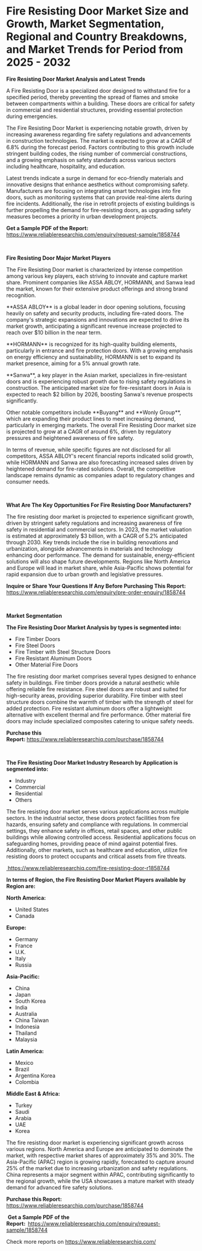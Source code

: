 <p><h1>Fire Resisting Door Market Size and Growth, Market Segmentation, Regional and Country Breakdowns, and Market Trends for Period from 2025 -  2032</h1></p><p><strong>Fire Resisting Door Market Analysis and Latest Trends</strong></p>
<p><p>A Fire Resisting Door is a specialized door designed to withstand fire for a specified period, thereby preventing the spread of flames and smoke between compartments within a building. These doors are critical for safety in commercial and residential structures, providing essential protection during emergencies. </p><p>The Fire Resisting Door Market is experiencing notable growth, driven by increasing awareness regarding fire safety regulations and advancements in construction technologies. The market is expected to grow at a CAGR of 6.8% during the forecast period. Factors contributing to this growth include stringent building codes, the rising number of commercial constructions, and a growing emphasis on safety standards across various sectors including healthcare, hospitality, and education. </p><p>Latest trends indicate a surge in demand for eco-friendly materials and innovative designs that enhance aesthetics without compromising safety. Manufacturers are focusing on integrating smart technologies into fire doors, such as monitoring systems that can provide real-time alerts during fire incidents. Additionally, the rise in retrofit projects of existing buildings is further propelling the demand for fire-resisting doors, as upgrading safety measures becomes a priority in urban development projects.</p></p>
<p><strong>Get a Sample PDF of the Report:&nbsp;</strong> <a href="https://www.reliableresearchiq.com/enquiry/request-sample/1858744?utm_campaign=2132&utm_medium=2&utm_source=Github&utm_content=ia&utm_term=19022025&utm_id=fire-resisting-door">https://www.reliableresearchiq.com/enquiry/request-sample/1858744</a></p>
<p>&nbsp;</p>
<p><strong>Fire Resisting Door Major Market Players</strong></p>
<p><p>The Fire Resisting Door market is characterized by intense competition among various key players, each striving to innovate and capture market share. Prominent companies like ASSA ABLOY, HORMANN, and Sanwa lead the market, known for their extensive product offerings and strong brand recognition.</p><p>**ASSA ABLOY** is a global leader in door opening solutions, focusing heavily on safety and security products, including fire-rated doors. The company's strategic expansions and innovations are expected to drive its market growth, anticipating a significant revenue increase projected to reach over $10 billion in the near term.</p><p>**HORMANN** is recognized for its high-quality building elements, particularly in entrance and fire protection doors. With a growing emphasis on energy efficiency and sustainability, HORMANN is set to expand its market presence, aiming for a 5% annual growth rate.</p><p>**Sanwa**, a key player in the Asian market, specializes in fire-resistant doors and is experiencing robust growth due to rising safety regulations in construction. The anticipated market size for fire-resistant doors in Asia is expected to reach $2 billion by 2026, boosting Sanwa's revenue prospects significantly.</p><p>Other notable competitors include **Buyang** and **Wonly Group**, which are expanding their product lines to meet increasing demand, particularly in emerging markets. The overall Fire Resisting Door market size is projected to grow at a CAGR of around 6%, driven by regulatory pressures and heightened awareness of fire safety.</p><p>In terms of revenue, while specific figures are not disclosed for all competitors, ASSA ABLOY's recent financial reports indicated solid growth, while HORMANN and Sanwa are also forecasting increased sales driven by heightened demand for fire-rated solutions. Overall, the competitive landscape remains dynamic as companies adapt to regulatory changes and consumer needs.</p></p>
<p>&nbsp;</p>
<p><strong>What Are The Key Opportunities For Fire Resisting Door Manufacturers?</strong></p>
<p><p>The fire resisting door market is projected to experience significant growth, driven by stringent safety regulations and increasing awareness of fire safety in residential and commercial sectors. In 2023, the market valuation is estimated at approximately $3 billion, with a CAGR of 5.2% anticipated through 2030. Key trends include the rise in building renovations and urbanization, alongside advancements in materials and technology enhancing door performance. The demand for sustainable, energy-efficient solutions will also shape future developments. Regions like North America and Europe will lead in market share, while Asia-Pacific shows potential for rapid expansion due to urban growth and legislative pressures.</p></p>
<p><strong>Inquire or Share Your Questions If Any Before Purchasing This Report:</strong> <a href="https://www.reliableresearchiq.com/enquiry/pre-order-enquiry/1858744?utm_campaign=2132&utm_medium=2&utm_source=Github&utm_content=ia&utm_term=19022025&utm_id=fire-resisting-door">https://www.reliableresearchiq.com/enquiry/pre-order-enquiry/1858744</a></p>
<p>&nbsp;</p>
<p><strong>Market Segmentation</strong></p>
<p><strong>The Fire Resisting Door Market Analysis by types is segmented into:</strong></p>
<p><ul><li>Fire Timber Doors</li><li>Fire Steel Doors</li><li>Fire Timber with Steel Structure Doors</li><li>Fire Resistant Aluminum Doors</li><li>Other Material Fire Doors</li></ul></p>
<p><p>The fire resisting door market comprises several types designed to enhance safety in buildings. Fire timber doors provide a natural aesthetic while offering reliable fire resistance. Fire steel doors are robust and suited for high-security areas, providing superior durability. Fire timber with steel structure doors combine the warmth of timber with the strength of steel for added protection. Fire resistant aluminum doors offer a lightweight alternative with excellent thermal and fire performance. Other material fire doors may include specialized composites catering to unique safety needs.</p></p>
<p><strong>Purchase this Report:&nbsp;</strong><a href="https://www.reliableresearchiq.com/purchase/1858744?utm_campaign=2132&utm_medium=2&utm_source=Github&utm_content=ia&utm_term=19022025&utm_id=fire-resisting-door">https://www.reliableresearchiq.com/purchase/1858744</a></p>
<p>&nbsp;</p>
<p><strong>The Fire Resisting Door Market Industry Research by Application is segmented into:</strong></p>
<p><ul><li>Industry</li><li>Commercial</li><li>Residential</li><li>Others</li></ul></p>
<p><p>The fire resisting door market serves various applications across multiple sectors. In the industrial sector, these doors protect facilities from fire hazards, ensuring safety and compliance with regulations. In commercial settings, they enhance safety in offices, retail spaces, and other public buildings while allowing controlled access. Residential applications focus on safeguarding homes, providing peace of mind against potential fires. Additionally, other markets, such as healthcare and education, utilize fire resisting doors to protect occupants and critical assets from fire threats.</p></p>
<p><a href="https://www.reliableresearchiq.com/fire-resisting-door-r1858744?utm_campaign=2132&utm_medium=2&utm_source=Github&utm_content=ia&utm_term=19022025&utm_id=fire-resisting-door">&nbsp;https://www.reliableresearchiq.com/fire-resisting-door-r1858744</a></p>
<p><strong>In terms of Region, the Fire Resisting Door Market Players available by Region are:</strong></p>
<p>
    <p> <strong> North America: </strong>
        <ul>
            <li>United States</li>
            <li>Canada</li>
        </ul>
        </p> 
    <p> <strong> Europe: </strong>
        <ul>
            <li>Germany</li>
            <li>France</li>
            <li>U.K.</li>
            <li>Italy</li>
            <li>Russia</li>
        </ul>
        </p> 
    <p> <strong> Asia-Pacific: </strong>
        <ul>
            <li>China</li>
            <li>Japan</li>
            <li>South Korea</li>
            <li>India</li>
            <li>Australia</li>
            <li>China Taiwan</li>
            <li>Indonesia</li>
            <li>Thailand</li>
            <li>Malaysia</li>
        </ul>
        </p> 
    <p> <strong> Latin America: </strong>
        <ul>
            <li>Mexico</li>
            <li>Brazil</li>
            <li>Argentina Korea</li>
            <li>Colombia</li>
        </ul>
        </p> 
    <p> <strong> Middle East & Africa: </strong>
        <ul>
            <li>Turkey</li>
            <li>Saudi</li>
            <li>Arabia</li>
            <li>UAE</li>
            <li>Korea</li>
        </ul>
    </p>
    </p>
<p><p>The fire resisting door market is experiencing significant growth across various regions. North America and Europe are anticipated to dominate the market, with respective market shares of approximately 35% and 30%. The Asia-Pacific (APAC) region is growing rapidly, forecasted to capture around 25% of the market due to increasing urbanization and safety regulations. China represents a major segment within APAC, contributing significantly to the regional growth, while the USA showcases a mature market with steady demand for advanced fire safety solutions.</p></p>
<p><strong>Purchase this Report: </strong><a href="https://www.reliableresearchiq.com/purchase/1858744?utm_campaign=2132&utm_medium=2&utm_source=Github&utm_content=ia&utm_term=19022025&utm_id=fire-resisting-door">https://www.reliableresearchiq.com/purchase/1858744</a></p>
<p>&nbsp;<strong>Get a Sample PDF of the Report:&nbsp;&nbsp;</strong><a href="https://www.reliableresearchiq.com/enquiry/request-sample/1858744?utm_campaign=2132&utm_medium=2&utm_source=Github&utm_content=ia&utm_term=19022025&utm_id=fire-resisting-door">https://www.reliableresearchiq.com/enquiry/request-sample/1858744</a></p>
<p><strong></strong></p>
<p>Check more reports on <a href="https://www.reliableresearchiq.com/?utm_campaign=2132&utm_medium=2&utm_source=Github&utm_content=ia&utm_term=19022025&utm_id=fire-resisting-door">https://www.reliableresearchiq.com/</a></p>